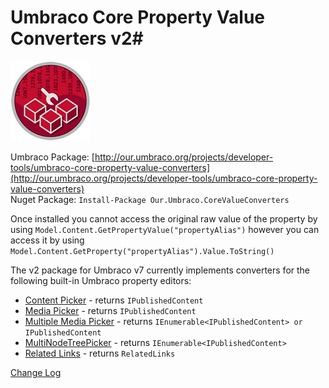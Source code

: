 # Umbraco Core Property Value Converters v2#

![](PropertyValueConverters.png)

Umbraco Package: [http://our.umbraco.org/projects/developer-tools/umbraco-core-property-value-converters](http://our.umbraco.org/projects/developer-tools/umbraco-core-property-value-converters)
<br/>Nuget Package: `Install-Package Our.Umbraco.CoreValueConverters`

Once installed you cannot access the original raw value of the property by using `Model.Content.GetPropertyValue("propertyAlias")` however you can access it by using  `Model.Content.GetProperty("propertyAlias").Value.ToString()`

The v2 package for Umbraco v7 currently implements converters for the following built-in Umbraco property editors:

- [Content Picker](Docs/ContentPicker.md) - returns `IPublishedContent`
- [Media Picker](Docs/MediaPicker.md) - returns `IPublishedContent`
- [Multiple Media Picker](Docs/MultipleMediaPicker.md) - returns `IEnumerable<IPublishedContent> or IPublishedContent`
- [MultiNodeTreePicker](Docs/MultiNodeTreePicker.md) - returns `IEnumerable<IPublishedContent>`
- [Related Links](Docs/RelatedLinks.md) - returns `RelatedLinks`

[Change Log](Docs/ChangeLog.md)